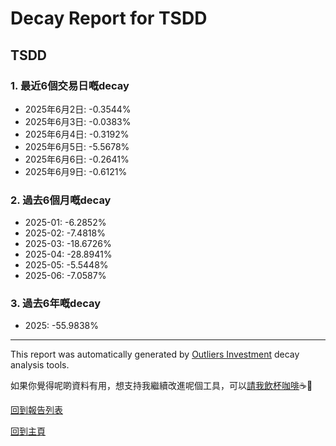 # Decay Report for TSDD

## TSDD

### 1. 最近6個交易日嘅decay

- 2025年6月2日: -0.3544%
- 2025年6月3日: -0.0383%
- 2025年6月4日: -0.3192%
- 2025年6月5日: -5.5678%
- 2025年6月6日: -0.2641%
- 2025年6月9日: -0.6121%

### 2. 過去6個月嘅decay

- 2025-01: -6.2852%
- 2025-02: -7.4818%
- 2025-03: -18.6726%
- 2025-04: -28.8941%
- 2025-05: -5.5448%
- 2025-06: -7.0587%

### 3. 過去6年嘅decay

- 2025: -55.9838%

------------------------------
This report was automatically generated by [Outliers Investment](https://outliersecon.github.io/Outliers-Investment/) decay analysis tools.

如果你覺得呢啲資料有用，想支持我繼續改進呢個工具，可以[請我飲杯咖啡](https://buymeacoffee.com/outliersecon)☕🙏

[回到報告列表](https://outliersecon.github.io/Outliers-Investment/reports/reports_public)

[回到主頁](https://outliersecon.github.io/Outliers-Investment/)